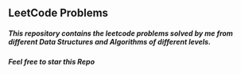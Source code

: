 ## LeetCode Problems

##### This repository contains the leetcode problems solved by me from different Data Structures and Algorithms of different levels.
##### Feel free to star this Repo
